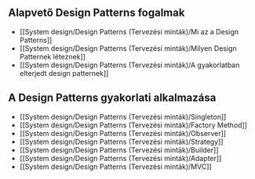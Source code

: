 ## Alapvető Design Patterns fogalmak

- [[System design/Design Patterns (Tervezési minták)/Mi az a Design Patterns]]
- [[System design/Design Patterns (Tervezési minták)/Milyen Design Patternek léteznek]]
- [[System design/Design Patterns (Tervezési minták)/A gyakorlatban elterjedt design patternek]] 

## A Design Patterns gyakorlati alkalmazása

- [[System design/Design Patterns (Tervezési minták)/Singleton]]
- [[System design/Design Patterns (Tervezési minták)/Factory Method]]
- [[System design/Design Patterns (Tervezési minták)/Observer]]
- [[System design/Design Patterns (Tervezési minták)/Strategy]]
- [[System design/Design Patterns (Tervezési minták)/Builder]]
- [[System design/Design Patterns (Tervezési minták)/Adapter]]
- [[System design/Design Patterns (Tervezési minták)/MVC]]